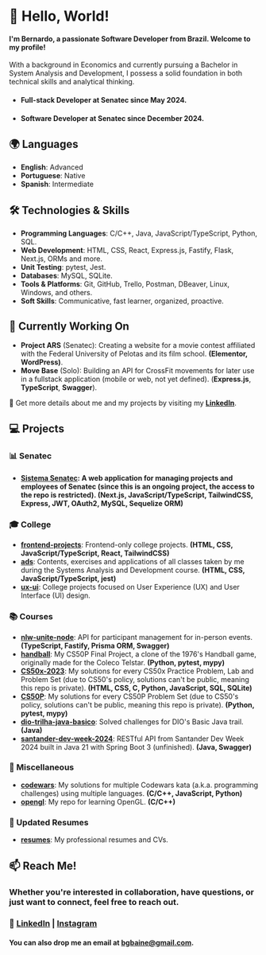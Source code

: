 # 👋 Hello, World!

#### I'm Bernardo, a passionate Software Developer from Brazil. Welcome to my profile!
With a background in Economics and currently pursuing a Bachelor in System Analysis and Development, I possess a solid foundation in both technical skills and analytical thinking. 
- #### Full-stack Developer at Senatec since May 2024.
- #### Software Developer at Senatec since December 2024.

## 🌍 Languages
- **English**: Advanced
- **Portuguese**: Native
- **Spanish**: Intermediate

## 🛠️ Technologies & Skills
- **Programming Languages**: C/C++, Java, JavaScript/TypeScript, Python, SQL.
- **Web Development**: HTML, CSS, React, Express.js, Fastify, Flask, Next.js, ORMs and more.
- **Unit Testing**: pytest, Jest.
- **Databases**: MySQL, SQLite.
- **Tools & Platforms**: Git, GitHub, Trello, Postman, DBeaver, Linux, Windows, and others.
- **Soft Skills**: Communicative, fast learner, organized, proactive.
  
## 🌱 Currently Working On
- **Project ARS** (Senatec): Creating a website for a movie contest affiliated with the Federal University of Pelotas and its film school. **(Elementor, WordPress)**.
- **Move Base** (Solo): Building an API for CrossFit movements for later use in a fullstack application (mobile or web, not yet defined). (**Express.js**, **TypeScript**, **Swagger**).

🔗 Get more details about me and my projects by visiting my **[LinkedIn](https://www.linkedin.com/in/ber-dc/)**.

## 💻 Projects
### 📊 Senatec
- #### **[Sistema Senatec](https://github.com/senatecPelotas/SistemaSenatec/)**: A web application for managing projects and employees of Senatec (since this is an ongoing project, the access to the repo is restricted). **(Next.js, JavaScript/TypeScript, TailwindCSS, Express, JWT, OAuth2, MySQL, Sequelize ORM)**

### 🎓 College
- **[frontend-projects](https://github.com/bgbaine/frontend-projects)**: Frontend-only college projects. **(HTML, CSS, JavaScript/TypeScript, React, TailwindCSS)**
- **[ads](https://github.com/bgbaine/ads)**: Contents, exercises and applications of all classes taken by me during the Systems Analysis and Development course. **(HTML, CSS, JavaScript/TypeScript, jest)**
- **[ux-ui](https://github.com/bgbaine/ux-ui)**: College projects focused on User Experience (UX) and User Interface (UI) design.

### 📚 Courses
- **[nlw-unite-node](https://github.com/bgbaine/nlw-unite-node)**: API for participant management for in-person events. **(TypeScript, Fastify, Prisma ORM, Swagger)**
- **[handball](https://github.com/bgbaine/handball)**: My CS50P Final Project, a clone of the 1976's Handball game, originally made for the Coleco Telstar. **(Python, pytest, mypy)**
- **[CS50x-2023](https://github.com/bgbaine/CS50x-2023)**: My solutions for every CS50x Practice Problem, Lab and Problem Set (due to CS50's policy, solutions can't be public, meaning this repo is private). **(HTML, CSS, C, Python, JavaScript, SQL, SQLite)**
- **[CS50P](https://github.com/bgbaine/CS50P)**: My solutions for every CS50P Problem Set (due to CS50's policy, solutions can't be public, meaning this repo is private). **(Python, pytest, mypy)**
- **[dio-trilha-java-basico](https://github.com/bgbaine/dio-trilha-java-basico)**: Solved challenges for DIO's Basic Java trail. **(Java)**
- **[santander-dev-week-2024](https://github.com/bgbaine/santander-dev-week-2024)**: RESTful API from Santander Dev Week 2024 built in Java 21 with Spring Boot 3 (unfinished). **(Java, Swagger)**

### 🎲 Miscellaneous
- **[codewars](https://github.com/bgbaine/codewars)**: My solutions for multiple Codewars kata (a.k.a. programming challenges) using multiple languages. **(C/C++, JavaScript, Python)**
- **[opengl](https://github.com/bgbaine/opengl)**: My repo for learning OpenGL. **(C/C++)**

### 📝 Updated Resumes
- **[resumes](https://github.com/bgbaine/resumes)**: My professional resumes and CVs.

## 📫 Reach Me!
### Whether you're interested in collaboration, have questions, or just want to connect, feel free to reach out.

### 🔗 **[LinkedIn](https://www.linkedin.com/in/ber-dc/)** | **[Instagram](https://www.instagram.com/ber.dc)**

#### You can also drop me an email at [bgbaine@gmail.com](mailto:bgbaine@gmail.com).
